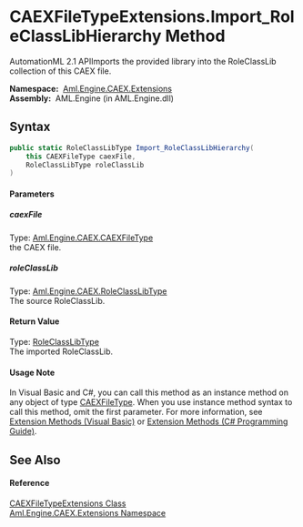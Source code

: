 CAEXFileTypeExtensions.Import_RoleClassLibHierarchy Method
==========================================================
AutomationML 2.1 APIImports the provided library into the RoleClassLib collection of this CAEX file.

  **Namespace:**  [Aml.Engine.CAEX.Extensions][1]  
  **Assembly:**  AML.Engine (in AML.Engine.dll)

Syntax
------

```csharp
public static RoleClassLibType Import_RoleClassLibHierarchy(
	this CAEXFileType caexFile,
	RoleClassLibType roleClassLib
)
```

#### Parameters

##### *caexFile*
Type: [Aml.Engine.CAEX.CAEXFileType][2]  
 the CAEX file.

##### *roleClassLib*
Type: [Aml.Engine.CAEX.RoleClassLibType][3]  
The source RoleClassLib.

#### Return Value
Type: [RoleClassLibType][3]  
The imported RoleClassLib.
#### Usage Note
In Visual Basic and C#, you can call this method as an instance method on any object of type [CAEXFileType][2]. When you use instance method syntax to call this method, omit the first parameter. For more information, see [Extension Methods (Visual Basic)][4] or [Extension Methods (C# Programming Guide)][5].

See Also
--------

#### Reference
[CAEXFileTypeExtensions Class][6]  
[Aml.Engine.CAEX.Extensions Namespace][1]  

[1]: ../README.md
[2]: ../../Aml.Engine.CAEX/CAEXFileType/README.md
[3]: ../../Aml.Engine.CAEX/RoleClassLibType/README.md
[4]: https://docs.microsoft.com/dotnet/visual-basic/programming-guide/language-features/procedures/extension-methods
[5]: https://docs.microsoft.com/dotnet/csharp/programming-guide/classes-and-structs/extension-methods
[6]: README.md
[7]: https://www.automationml.org
[8]: ../../icons/logoShade.png